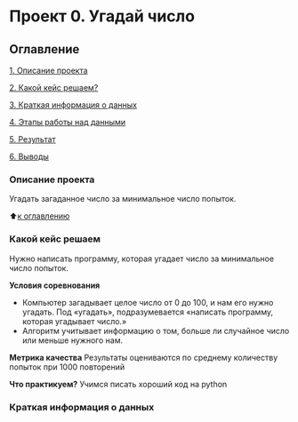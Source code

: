 # Проект 0. Угадай число

## Оглавление
[1. Описание проекта](https://github.com/LevFomichev/sf_data_science/blob/main/project_0/README.md#Описание-проекта)

[2. Какой кейс решаем?](https://github.com/LevFomichev/sf_data_science/blob/main/project_0/README.md#Какой-кейс-решаем)

[3. Краткая информация о данных](https://github.com/LevFomichev/sf_data_science/blob/main/project_0/README.md#Краткая-информация-о-данных)

[4. Этапы работы над данными](https://github.com/LevFomichev/sf_data_science/blob/main/project_0/README.md#Этапы-работы-над-данными)

[5. Результат](https://github.com/LevFomichev/sf_data_science/blob/main/project_0/README.md#Результат)

[6. Выводы](https://github.com/LevFomichev/sf_data_science/blob/main/project_0/README.md#Выводы)

### Описание проекта
Угадать загаданное число за минимальное число попыток.

:arrow_up:[к оглавлению](https://github.com/LevFomichev/sf_data_science/blob/main/project_0/README.md#Оглавление)


### Какой кейс решаем
Нужно написать программу, которая угадает число за минимальное число попыток.

**Условия соревнования**
- Компьютер загадывает целое число от 0 до 100, и нам его нужно угадать. Под «угадать», подразумевается «написать программу, которая угадывает число.»
- Алгоритм учитывает информацию о том, больше ли случайное число или меньше нужного нам.

**Метрика качества**
Результаты оцениваются по среднему количеству попыток при 1000 повторений

**Что практикуем?**
Учимся писать хороший код на python

### Краткая информация о данных
